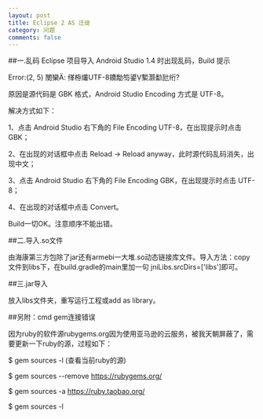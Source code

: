 ```yaml
---
layout: post
title: Eclipse 2 AS 迁徙
category: 问题
comments: false
---
```


##一.乱码
 Eclipse 项目导入 Android Studio 1.4 时出现乱码，Build 提示
 
Error:(2, 5) 閿欒: 缂栫爜UTF-8鐨勪笉鍙槧灏勫瓧绗?

原因是源代码是 GBK 格式，Android Studio Encoding 方式是 UTF-8。

解决方式如下：

1、点击 Android Studio 右下角的 File Encoding UTF-8，在出现提示时点击 GBK；

2、在出现的对话框中点击 Reload -> Reload anyway，此时源代码乱码消失，出现中文；

3、点击 Android Studio 右下角的 File Encoding GBK，在出现提示时点击 UTF-8；

4、在出现的对话框中点击 Convert。

Build一切OK。注意顺序不能出错。

##二.导入.so文件

由海康第三方包除了jar还有armebi一大堆.so动态链接库文件。导入方法：copy文件到libs下，在build.gradle的main里加一句
jniLibs.srcDirs=['libs']即可。

##三.jar导入

放入libs文件夹，重写运行工程或add as library。

##另附：cmd gem连接错误 

因为ruby的软件源rubygems.org因为使用亚马逊的云服务，被我天朝屏蔽了，需要更新一下ruby的源，过程如下：

$ gem sources -l (查看当前ruby的源)

$ gem sources --remove https://rubygems.org/

$ gem sources -a https://ruby.taobao.org/

$ gem sources -l
